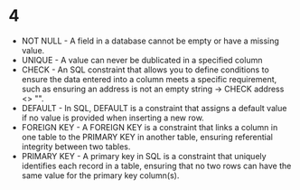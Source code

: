 # 4
- NOT NULL - A field in a database cannot be empty or have a missing value.
- UNIQUE - A value can never be dublicated in a specified column
- CHECK - An SQL constraint that allows you to define conditions to ensure the data entered into a column meets a specific requirement, such as
ensuring an address is not an empty string -> CHECK address <> "".
- DEFAULT - In SQL, DEFAULT is a constraint that assigns a default value if no value is provided when inserting a new row.
- FOREIGN KEY - A FOREIGN KEY is a constraint that links a column in one table to the PRIMARY KEY in another table, ensuring referential integrity between two tables. 
- PRIMARY KEY - A primary key in SQL is a constraint that uniquely identifies each record in a table, ensuring that no two rows can have the same value for the primary key column(s).